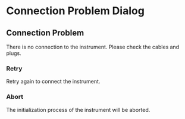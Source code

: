 # Connection Problem Dialog

## Connection Problem

There is no connection to the instrument. Please check the cables and plugs.

&#x20;

### **Retry**

Retry again to connect the instrument.

&#x20;

### **Abort**

The initialization process of the instrument will be aborted.
